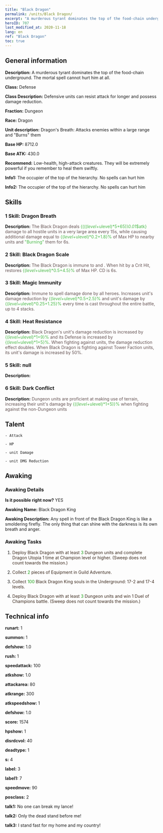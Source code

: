 ```yaml
---
title: "Black Dragon"
permalink: /units/Black Dragon/
excerpt: "A murderous tyrant dominates the top of the food-chain underground. The mortal spell cannot hurt him at all."
heroID: 707
last_modified_at: 2020-11-18
lang: en
ref: "Black Dragon"
toc: true
---
```

## General information
 **Description:** A murderous tyrant dominates the top of the food-chain underground. The mortal spell cannot hurt him at all.

 **Class:** Defense

 **Class Description:** Defensive units can resist attack for longer and possess damage reduction.

 **Fraction:** Dungeon

 **Race:** Dragon

 **Unit description:** Dragon's Breath: Attacks enemies within a large range and \"Burns\" them

 **Base HP:** 8712.0

 **Base ATK:** 430.0

 **Recommend:** Low-health, high-attack creatures. They will be extremely powerful if you remember to heal them swiftly.

 **Info1:** The occupier of the top of the hierarchy. No spells can hurt him

 **Info2:** The occupier of the top of the hierarchy. No spells can hurt him

## Skills
### 1 Skill: Dragon Breath
 **Description:** <span style="color: #645252">The Black Dragon deals <span style="color: black"><span style="color: #48b946">{((($level+$ulevel)*5+65))*0.01*$atk}<span style="color: black"><span style="color: #645252"> damage to all hostile units in a very large area every 15s, while causing additional damage equal to <span style="color: black"><span style="color: #48b946">{($level+$ulevel)*0.2+1.8}%<span style="color: black"><span style="color: #645252"> of Max HP to nearby units and <span style="color: #48b946">\"Burning\"<span style="color: black"><span style="color: #645252"> them for 6s.<span style="color: black">

### 2 Skill: Black Dragon Scale
 **Description:** <span style="color: #645252">The Black Dragon is immune to <span style="color: #48b946"><bleeding><span style="color: black"><span style="color: #645252"> and <span style="color: #48b946"><Burning><span style="color: black"><span style="color: #645252">. When hit by a Crit Hit, restores <span style="color: black"><span style="color: #48b946">{($level+$ulevel)*0.5+4.5}%<span style="color: black"><span style="color: #645252"> of Max HP. CD is 6s.<span style="color: black">

### 3 Skill: Magic Immunity
 **Description:** <span style="color: #645252">Immune to spell damage done by all heroes. Increases unit's damage reduction by <span style="color: black"><span style="color: #48b946">{($level+$ulevel)*0.5+2.5}%<span style="color: black"><span style="color: #645252"> and unit's damage by <span style="color: black"><span style="color: #48b946">{($level+$ulevel)*0.25+1.25}%<span style="color: black"><span style="color: #645252"> every time <Dragon Breath> is cast throughout the entire battle, up to 4 stacks.<span style="color: black">

### 4 Skill: Heat Resistance
 **Description:** <span style="color: #645252">Black Dragon's unit's damage reduction is increased by <span style="color: black"><span style="color: #48b946">{($level+$ulevel)*1+9}%<span style="color: black"><span style="color: #645252"> and its Defense is increased by <span style="color: black"><span style="color: #48b946">{($level+$ulevel)*1+5}%<span style="color: black"><span style="color: #645252">. When fighting against <span style="color: #48b946"><Burned><span style="color: black"><span style="color: #645252"> units, the damage reduction effect doubles. When Black Dragon is fighting against Tower Faction units, its unit's damage is increased by 50%.<span style="color: black">

### 5 Skill: null
 **Description:** 

### 6 Skill: Dark Conflict
 **Description:** <span style="color: #645252">Dungeon units are proficient at making use of terrain, increasing their unit's damage by <span style="color: black"><span style="color: #48b946">{(($level+$ulevel)*1+5)}%<span style="color: black"><span style="color: #645252"> when fighting against the non-Dungeon units<span style="color: black">

## Talent

    - Attack

    - HP

    - unit Damage

    - unit DMG Reduction

## Awaking
### Awaking Details
 **Is it possible right now?** YES

 **Awaking Name:** Black Dragon King

 **Awaking Description:** Any spell in front of the Black Dragon King is like a smoldering firefly. The only thing that can shine with the darkness is its own breath and anger.

### Awaking Tasks
 1. <span style="color: #3c2a1e">Deploy Black Dragon with at least <span style="color: black"><span style="color: #1ca216">3<span style="color: black"><span style="color: #3c2a1e"> Dungeon units and complete Dragon Utopia 1 time at Champion level or higher. (Sweep does not count towards the mission.)<span style="color: black">

 2. <span style="color: #3c2a1e">Collect <span style="color: black"><span style="color: #1ca216">2<span style="color: black"><span style="color: #3c2a1e"> pieces of Equipment in Guild Adventure.<span style="color: black">

 3. <span style="color: #3c2a1e">Collect <span style="color: black"><span style="color: #1ca216">100<span style="color: black"><span style="color: #3c2a1e"> Black Dragon King souls in the Underground: 17-2 and 17-4 levels.<span style="color: black">

 4. <span style="color: #3c2a1e">Deploy Black Dragon with at least <span style="color: black"><span style="color: #1ca216">3<span style="color: black"><span style="color: #3c2a1e"> Dungeon units and win 1 Duel of Champions battle. (Sweep does not count towards the mission.)<span style="color: black">

## Technical info
 **runart:** 1

 **summon:** 1

 **defshow:** 1.0

 **rush:** 1

 **speedattack:** 100

 **atkshow:** 1.0

 **attackarea:** 80

 **atkrange:** 300

 **atkspeedshow:** 1

 **defshow:** 1.0

 **score:** 1574

 **hpshow:** 1

 **disrdcvol:** 40

 **deadtype:** 1

 **s:** 4

 **label:** 3

 **label1:** 7

 **speedmove:** 90

 **posclass:** 2

 **talk1:** No one can break my lance!

 **talk2:** Only the dead stand before me!

 **talk3:** I stand fast for my home and my country!

